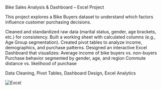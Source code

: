 Bike Sales Analysis & Dashboard – Excel Project

This project explores a Bike Buyers dataset to understand which factors influence customer purchasing decisions.

Cleaned and standardized raw data (marital status, gender, age brackets, etc.) for consistency.
Built a working sheet with calculated columns (e.g., Age Group segmentation).
Created pivot tables to analyze income, demographics, and purchase patterns.
Designed an interactive Excel Dashboard that visualizes:
  Average income of bike buyers vs. non-buyers
  Purchase behavior segmented by gender, age, and region
  Commute distance vs. likelihood of purchase

Data Cleaning, Pivot Tables, Dashboard Design, Excel Analytics

![Excel](https://img.shields.io/badge/Microsoft%20Excel-217346?style=for-the-badge&logo=microsoft-excel&logoColor=white) 

